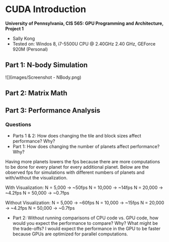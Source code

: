 CUDA Introduction
=================

**University of Pennsylvania, CIS 565: GPU Programming and Architecture, Project 1**

* Sally Kong
* Tested on: Windos 8, i7-5500U CPU @ 2.40GHz 2.40 GHz, GEForce 920M (Personal)

## Part 1: N-body Simulation
![](images/Screenshot - NBody.png)

## Part 2: Matrix Math

## Part 3: Performance Analysis

### Questions

* Parts 1 & 2: How does changing the tile and block sizes affect performance?
  Why?
* Part 1: How does changing the number of planets affect performance? Why?

Having more planets lowers the fps because there are more computations to be done for every planet for every additional planet. Below are the observed fps for simulations with different numbers of planets and with/without the visualization.

With Visualization:
N = 5,000 -> ~50fps
N = 10,000 -> ~14fps
N = 20,000 -> ~4.2fps
N = 50,000 -> ~0.7fps

Without Visualization:
N = 5,000 -> ~60fps
N = 10,000 -> ~15fps
N = 20,000 -> ~4.2fps
N = 50,000 -> ~0.7fps

* Part 2: Without running comparisons of CPU code vs. GPU code, how would you
  expect the performance to compare? Why? What might be the trade-offs?
I would expect the performance in the GPU to be faster because GPUs are optimized for parallel computations.
